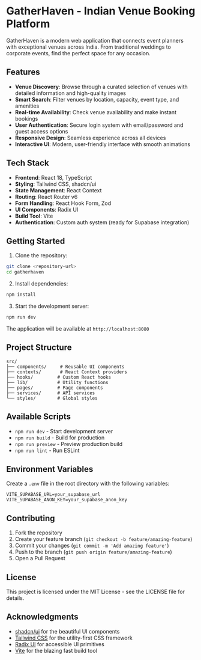 # GatherHaven - Indian Venue Booking Platform

GatherHaven is a modern web application that connects event planners with exceptional venues across India. From traditional weddings to corporate events, find the perfect space for any occasion.

## Features

- **Venue Discovery**: Browse through a curated selection of venues with detailed information and high-quality images
- **Smart Search**: Filter venues by location, capacity, event type, and amenities
- **Real-time Availability**: Check venue availability and make instant bookings
- **User Authentication**: Secure login system with email/password and guest access options
- **Responsive Design**: Seamless experience across all devices
- **Interactive UI**: Modern, user-friendly interface with smooth animations

## Tech Stack

- **Frontend**: React 18, TypeScript
- **Styling**: Tailwind CSS, shadcn/ui
- **State Management**: React Context
- **Routing**: React Router v6
- **Form Handling**: React Hook Form, Zod
- **UI Components**: Radix UI
- **Build Tool**: Vite
- **Authentication**: Custom auth system (ready for Supabase integration)

## Getting Started

1. Clone the repository:
```bash
git clone <repository-url>
cd gatherhaven
```

2. Install dependencies:
```bash
npm install
```

3. Start the development server:
```bash
npm run dev
```

The application will be available at `http://localhost:8080`

## Project Structure

```
src/
├── components/     # Reusable UI components
├── contexts/       # React Context providers
├── hooks/         # Custom React hooks
├── lib/           # Utility functions
├── pages/         # Page components
├── services/      # API services
└── styles/        # Global styles
```

## Available Scripts

- `npm run dev` - Start development server
- `npm run build` - Build for production
- `npm run preview` - Preview production build
- `npm run lint` - Run ESLint

## Environment Variables

Create a `.env` file in the root directory with the following variables:

```env
VITE_SUPABASE_URL=your_supabase_url
VITE_SUPABASE_ANON_KEY=your_supabase_anon_key
```

## Contributing

1. Fork the repository
2. Create your feature branch (`git checkout -b feature/amazing-feature`)
3. Commit your changes (`git commit -m 'Add amazing feature'`)
4. Push to the branch (`git push origin feature/amazing-feature`)
5. Open a Pull Request

## License

This project is licensed under the MIT License - see the LICENSE file for details.

## Acknowledgments

- [shadcn/ui](https://ui.shadcn.com/) for the beautiful UI components
- [Tailwind CSS](https://tailwindcss.com/) for the utility-first CSS framework
- [Radix UI](https://www.radix-ui.com/) for accessible UI primitives
- [Vite](https://vitejs.dev/) for the blazing fast build tool

